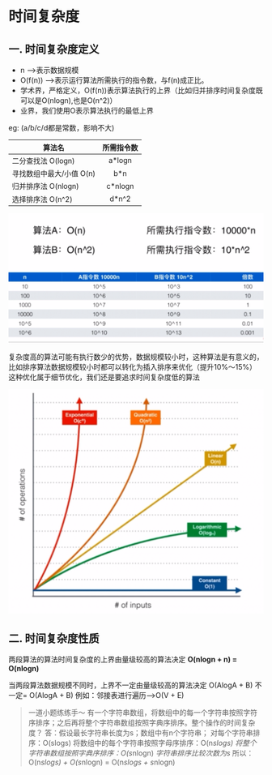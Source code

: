 时间复杂度
=========

一. 时间复杂度定义
---------

- n -->表示数据规模
- O(f(n)) -->表示运行算法所需执行的指令数，与f(n)成正比。
- 学术界，严格定义，O(f(n))表示算法执行的上界（比如归并排序时间复杂度既可以是O(nlogn),也是O(n^2)）
- 业界，我们使用O表示算法执行的最低上界

eg: (a/b/c/d都是常数，影响不大)

算法名      | 所需指令数     
-------- | :-----------:  
二分查找法 O(logn) | a*logn 
寻找数组中最大/小值 O(n) | b*n
归并排序法 O(nlogn) | c*nlogn 
选择排序法 O(n^2) |d*n^2 

![算法常数比较 -w200](images/WeChat3e88a8060ec88868760a4597ba12c045.png "算法常数比较")

复杂度高的算法可能有执行数少的优势，数据规模较小时，这种算法是有意义的，比如排序算法数据规模较小时都可以转化为插入排序来优化（提升10%～15%）
这种优化属于细节优化，我们还是要追求时间复杂度低的算法

![算法复杂度函数 W 200](images/WeChatce179f240a80b86f5f67f2520805f7ad.png "算法复杂度函数")



二. 时间复杂度性质
--------

两段算法的算法时间复杂度的上界由量级较高的算法决定
**O(nlogn + n) = O(nlogn)**

当两段算法数据规模不同时，上界不一定由量级较高的算法决定
O(AlogA + B) 不一定= O(AlogA + B)
例如：邻接表进行遍历-->O(V + E)

>一道小题练练手～
>有一个字符串数组，将数组中的每一个字符串按照字符序排序；之后再将整个字符串数组按照字典序排序。整个操作的时间复杂度？
>  答：假设最长字符串长度为s；数组中有n个字符串；
>  对每个字符串排序：O(slogs)
>  将数组中的每个字符串按照字母序排序：O(n*slogs)
>  将整个字符串数组按照字典序排序：O(s*nlogn) *字符串排序比较次数为s*
>  所以： O(n*slogs) + O(s*nlogn) = O(n*slogs + s*nlogn)

